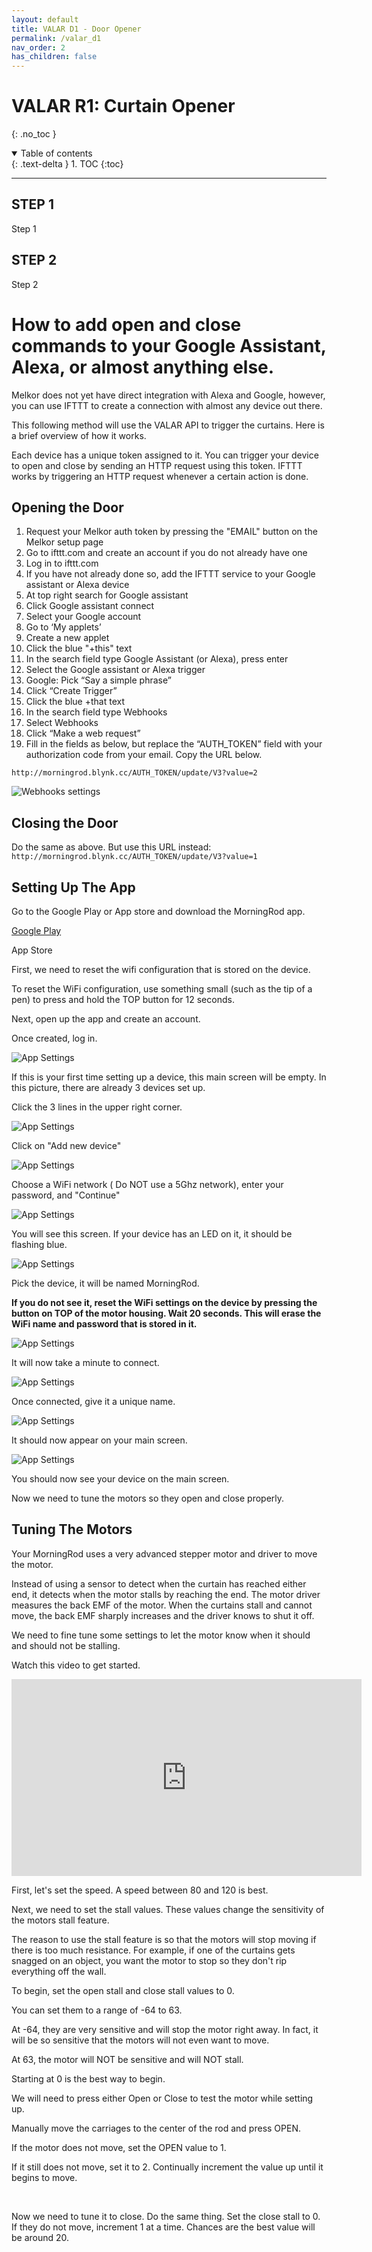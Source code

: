 ```yaml
---
layout: default
title: VALAR D1 - Door Opener
permalink: /valar_d1
nav_order: 2
has_children: false
---
```


# VALAR R1: Curtain Opener
{: .no_toc }

<details open markdown="block">
  <summary>
    Table of contents
  </summary>
  {: .text-delta }
1. TOC
{:toc}
</details>

---

## STEP 1

Step 1

## STEP 2

Step 2


# How to add open and close commands to your Google Assistant, Alexa, or almost anything else.

Melkor does not yet have direct integration with Alexa and Google, however, you can use IFTTT to create a connection with almost any device out there.

This following method will use the VALAR API to trigger the curtains. Here is a brief overview of how it works.

Each device has a unique token assigned to it. You can trigger your device to open and close by sending an HTTP request using this token. IFTTT works by triggering an HTTP request whenever a certain action is done.

## Opening the Door

1) Request your Melkor auth token by pressing the "EMAIL" button on the Melkor setup page  
2) Go to ifttt.com and create an account if you do not already have one  
3) Log in to ifttt.com  
4) If you have not already done so, add the IFTTT service to your Google assistant or Alexa device  
5) At top right search for Google assistant  
6) Click Google assistant connect  
7) Select your Google account  
8) Go to ‘My applets’  
9) Create a new applet  
10) Click the blue "+this" text  
11) In the search field type Google Assistant (or Alexa), press enter  
12) Select the Google assistant or Alexa trigger  
13) Google: Pick “Say a simple phrase”  
14) Click “Create Trigger”  
15) Click the blue +that  text  
16) In the search field type Webhooks  
17) Select Webhooks  
18) Click “Make a web request”  
19) Fill in the fields as below, but replace the “AUTH_TOKEN” field with your authorization code from your email. Copy the URL below.  



```http://morningrod.blynk.cc/AUTH_TOKEN/update/V3?value=2```

![Webhooks settings](\images\IFTTT_fill_in.JPG "IFTTT Settings")


## Closing the Door

Do the same as above. But use this URL instead:
```http://morningrod.blynk.cc/AUTH_TOKEN/update/V3?value=1```


## Setting Up The App

<p>Go to the Google Play or App store and download the MorningRod app.</p>

<p><a href="https://play.google.com/store/apps/details?id=cc.blynk.appexport.morning_rod&amp;hl=en" target="_blank" title="Google Play" rel="noopener noreferrer">Google Play</a></p>

<p>App Store </p>

<p>First, we need to reset the wifi configuration that is stored on the device. </p>

<p>To reset the WiFi configuration, use something small (such as the tip of a pen) to press and hold the TOP button for 12 seconds.</p>

<p>Next, open up the app and create an account.</p>

<p>Once created, log in. </p>

![App Settings](\images\app_setup1.jpg)

<p>If this is your first time setting up a device, this main screen will be empty. In this picture, there are already 3 devices set up.</p>

<p>Click the 3 lines in the upper right corner.</p>

![App Settings](\images\app_setup2.jpg)

Click on "Add new device"

![App Settings](\images\app_setup3.jpg)

<p>Choose a WiFi network ( Do NOT use a 5Ghz network), enter your password, and "Continue"</p>

![App Settings](\images\app_setup4.jpg)

<p>You will see this screen. If your device has an LED on it, it should be flashing blue.</p>

![App Settings](\images\app_setup5.jpg)

<p>Pick the device, it will be named MorningRod.</p>

<p><strong>If you do not see it, reset the WiFi settings on the device by pressing the button on TOP of the motor housing. Wait 20 seconds. This will erase the WiFi name and password that is stored in it.</strong></p>

![App Settings](\images\app_setup6.jpg)

<p>It will now take a minute to connect.</p>

![App Settings](\images\app_setup7.jpg)

<p>Once connected, give it a unique name.</p>

![App Settings](\images\app_setup8.jpg)

<p>It should now appear on your main screen.</p>

![App Settings](\images\app_setup9.jpg)

<p>You should now see your device on the main screen.</p>

<p>Now we need to tune the motors so they open and close properly. </p>


## Tuning The Motors

<p>Your MorningRod uses a very advanced stepper motor and driver to move the motor. </p>
<p>Instead of using a sensor to detect when the curtain has reached either end, it detects when the motor stalls by reaching the end. The motor driver measures the back EMF of the motor. When the curtains stall and cannot move, the back EMF sharply increases and the driver knows to shut it off.</p>
<p>We need to fine tune some settings to let the motor know when it should and should not be stalling. </p>
<p>Watch this video to get started.</p>
<p><iframe width="560" height="315" src="https://www.youtube.com/embed/eR2Ug87tsek" frameborder="0" allow="accelerometer; autoplay; encrypted-media; gyroscope; picture-in-picture" allowfullscreen=""></iframe></p>
<p>First, let's set the speed. A speed between 80 and 120 is best. </p>
<p>Next, we need to set the stall values. These values change the sensitivity of the motors stall feature. </p>
<p>The reason to use the stall feature is so that the motors will stop moving if there is too much resistance. For example, if one of the curtains gets snagged on an object, you want the motor to stop so they don't rip everything off the wall.</p>
<p>To begin, set the open stall and close stall values to 0. </p>
<p>You can set them to a range of -64 to 63.</p>
<p>At -64, they are very sensitive and will stop the motor right away. In fact, it will be so sensitive that the motors will not even want to move.</p>
<p>At 63, the motor will NOT be sensitive and will NOT stall.</p>
<p>Starting at 0 is the best way to begin.</p>
<p>We will need to press either Open or Close to test the motor while setting up.</p>
<p>Manually move the carriages to the center of the rod and press OPEN.</p>
<p>If the motor does not move, set the OPEN value to 1.</p>
<p>If it still does not move, set it to 2. Continually increment the value up until it begins to move. </p>
<p> </p>
<p>Now we need to tune it to close. Do the same thing. Set the close stall to 0. If they do not move, increment 1 at a time. Chances are the best value will be around 20.</p>
